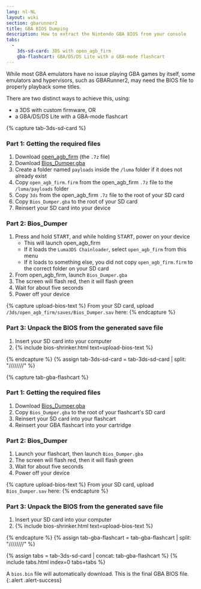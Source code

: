 ```yaml
---
lang: nl-NL
layout: wiki
section: gbarunner2
title: GBA BIOS Dumping
description: How to extract the Nintendo GBA BIOS from your console
tabs:
  - 
    3ds-sd-card: 3DS with open_agb_firm
    gba-flashcart: GBA/DS/DS Lite with a GBA-mode flashcart
---
```


While most GBA emulators have no issue playing GBA games by itself, some emulators and hypervisors, such as GBARunner2, may need the BIOS file to properly playback some titles.

There are two distinct ways to achieve this, using:
- a 3DS with custom firmware, OR
- a GBA/DS/DS Lite with a GBA-mode flashcart

{% capture tab-3ds-sd-card %}
### Part 1: Getting the required files
1. Download [open_agb_firm](https://github.com/profi200/open_agb_firm/releases/latest) (the `.7z` file)
1. Download [Bios_Dumper.gba](https://github.com/GlaZedBelmont/Random-Stuff/releases/download/0.0.5/Bios_Dumper.gba)
1. Create a folder named `payloads` inside the `/luma` folder if it does not already exist
1. Copy `open_agb_firm.firm` from the open_agb_firm `.7z` file to the `/luma/payloads` folder
1. Copy `3ds` from the open_agb_firm `.7z` file to the root of your SD card
1. Copy `Bios_Dumper.gba` to the root of your SD card
1. Reinsert your SD card into your device

### Part 2: Bios_Dumper
1. Press and hold <kbd>START</kbd>, and while holding <kbd>START</kbd>, power on your device
    - This will launch open_agb_firm
    - If it loads the `Luma3DS Chainloader`, select `open_agb_firm` from this menu
    - If it loads to something else, you did not copy `open_agb_firm.firm` to the correct folder on your SD card
1. From open_agb_firm, launch `Bios_Dumper.gba`
1. The screen will flash red, then it will flash green
1. Wait for about five seconds
1. Power off your device

{% capture upload-bios-text %}
From your SD card, upload `/3ds/open_agb_firm/saves/Bios_Dumper.sav` here:
{% endcapture %}

### Part 3: Unpack the BIOS from the generated save file
1. Insert your SD card into your computer
1. {% include bios-shrinker.html text=upload-bios-text %}

{% endcapture %}
{% assign tab-3ds-sd-card = tab-3ds-sd-card | split: "////////" %}


{% capture tab-gba-flashcart %}
### Part 1: Getting the required files
1. Download [Bios_Dumper.gba](https://github.com/GlaZedBelmont/Random-Stuff/releases/download/0.0.5/Bios_Dumper.gba)
1. Copy `Bios_Dumper.gba` to the root of your flashcart's SD card
1. Reinsert your SD card into your flashcart
1. Reinsert your GBA flashcart into your cartridge

### Part 2: Bios_Dumper
1. Launch your flashcart, then launch `Bios_Dumper.gba`
1. The screen will flash red, then it will flash green
1. Wait for about five seconds
1. Power off your device

{% capture upload-bios-text %}
From your SD card, upload `Bios_Dumper.sav` here:
{% endcapture %}

### Part 3: Unpack the BIOS from the generated save file
1. Insert your SD card into your computer
1. {% include bios-shrinker.html text=upload-bios-text %}

{% endcapture %}
{% assign tab-gba-flashcart = tab-gba-flashcart | split: "////////" %}

{% assign tabs = tab-3ds-sd-card | concat: tab-gba-flashcart %}
{% include tabs.html index=0 tabs=tabs %}

A `bios.bin` file will automatically download. This is the final GBA BIOS file.
{:.alert .alert-success}

<script src="https://geraintluff.github.io/sha256/sha256.min.js"></script>
<script src="/assets/js/bios-shrinker.js"></script>
